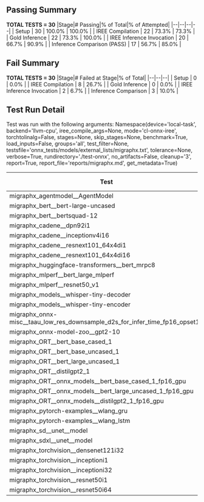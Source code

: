 ## Passing Summary

**TOTAL TESTS = 30**
|Stage|# Passing|% of Total|% of Attempted|
|--|--|--|--|
| Setup | 30 | 100.0% | 100.0% |
| IREE Compilation | 22 | 73.3% | 73.3% |
| Gold Inference | 22 | 73.3% | 100.0% |
| IREE Inference Invocation | 20 | 66.7% | 90.9% |
| Inference Comparison (PASS) | 17 | 56.7% | 85.0% |
## Fail Summary

**TOTAL TESTS = 30**
|Stage|# Failed at Stage|% of Total|
|--|--|--|
| Setup | 0 | 0.0% |
| IREE Compilation | 8 | 26.7% |
| Gold Inference | 0 | 0.0% |
| IREE Inference Invocation | 2 | 6.7% |
| Inference Comparison | 3 | 10.0% |
## Test Run Detail
Test was run with the following arguments:
Namespace(device='local-task', backend='llvm-cpu', iree_compile_args=None, mode='cl-onnx-iree', torchtolinalg=False, stages=None, skip_stages=None, benchmark=True, load_inputs=False, groups='all', test_filter=None, testsfile='onnx_tests/models/external_lists/migraphx.txt', tolerance=None, verbose=True, rundirectory='./test-onnx', no_artifacts=False, cleanup='3', report=True, report_file='reports/migraphx.md', get_metadata=True)

| Test | Exit Status | Mean Benchmark Time (ms) | Notes |
|--|--|--|--|
| migraphx_agentmodel__AgentModel | compilation | None | |
| migraphx_bert__bert-large-uncased | compilation | None | |
| migraphx_bert__bertsquad-12 | compilation | None | |
| migraphx_cadene__dpn92i1 | PASS | 173.91518222737227 | |
| migraphx_cadene__inceptionv4i16 | PASS | 4451.658117972935 | |
| migraphx_cadene__resnext101_64x4di1 | PASS | 330.82345216341 | |
| migraphx_cadene__resnext101_64x4di16 | PASS | 4762.0985753407385 | |
| migraphx_huggingface-transformers__bert_mrpc8 | PASS | 186.8795522605069 | |
| migraphx_mlperf__bert_large_mlperf | Numerics | 262.49931710642863 | |
| migraphx_mlperf__resnet50_v1 | PASS | 47.67220426029303 | |
| migraphx_models__whisper-tiny-decoder | PASS | 22.739621802383677 | |
| migraphx_models__whisper-tiny-encoder | compilation | None | |
| migraphx_onnx-misc__taau_low_res_downsample_d2s_for_infer_time_fp16_opset11 | import_model | None | |
| migraphx_onnx-model-zoo__gpt2-10 | compilation | None | |
| migraphx_ORT__bert_base_cased_1 | PASS | 49.8744282949095 | |
| migraphx_ORT__bert_base_uncased_1 | PASS | 49.22820113845066 | |
| migraphx_ORT__bert_large_uncased_1 | PASS | 137.8054309898289 | |
| migraphx_ORT__distilgpt2_1 | compiled_inference | None | |
| migraphx_ORT__onnx_models__bert_base_cased_1_fp16_gpu | Numerics | 58.62131030439878 | |
| migraphx_ORT__onnx_models__bert_large_uncased_1_fp16_gpu | Numerics | 152.2866190682786 | |
| migraphx_ORT__onnx_models__distilgpt2_1_fp16_gpu | compiled_inference | None | |
| migraphx_pytorch-examples__wlang_gru | PASS | 39.98796252320365 | |
| migraphx_pytorch-examples__wlang_lstm | PASS | 29.45006332944132 | |
| migraphx_sd__unet__model | import_model | None | |
| migraphx_sdxl__unet__model | import_model | None | |
| migraphx_torchvision__densenet121i32 | PASS | 1951.476552678893 | |
| migraphx_torchvision__inceptioni1 | PASS | 202.35125611846647 | |
| migraphx_torchvision__inceptioni32 | PASS | 4244.082241028082 | |
| migraphx_torchvision__resnet50i1 | PASS | 61.66718079863737 | |
| migraphx_torchvision__resnet50i64 | PASS | 2617.001976701431 | |
